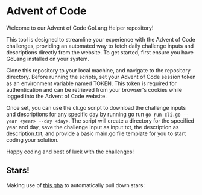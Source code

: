 # Advent of Code

Welcome to our Advent of Code GoLang Helper repository! 

This tool is designed to streamline your experience with the Advent of Code challenges, providing an automated way to fetch daily challenge inputs and descriptions directly from the website. To get started, first ensure you have GoLang installed on your system. 

Clone this repository to your local machine, and navigate to the repository directory. Before running the scripts, set your Advent of Code session token as an environment variable named TOKEN. This token is required for authentication and can be retrieved from your browser's cookies while logged into the Advent of Code website. 

Once set, you can use the cli.go script to download the challenge inputs and descriptions for any specific day by running go run `go run cli.go --year <year> --day <day>`. The script will create a directory for the specified year and day, save the challenge input as input.txt, the description as description.txt, and provide a basic main.go file template for you to start coding your solution. 

Happy coding and best of luck with the challenges!

## Stars!

Making use of [this gha](https://github.com/k2bd/advent-readme-stars) to automatically pull down stars:

<!--- advent_readme_stars table --->
